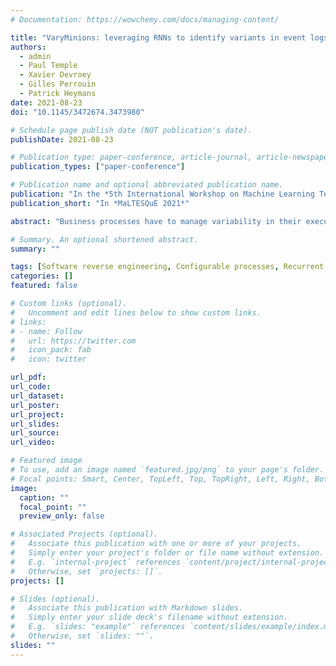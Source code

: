 ```yaml
---
# Documentation: https://wowchemy.com/docs/managing-content/

title: "VaryMinions: leveraging RNNs to identify variants in event logs"
authors:
  - admin
  - Paul Temple
  - Xavier Devroey
  - Gilles Perrouin
  - Patrick Heymans
date: 2021-08-23
doi: "10.1145/3472674.3473980"

# Schedule page publish date (NOT publication's date).
publishDate: 2021-08-23

# Publication type: paper-conference, article-journal, article-newspaper, book, chapter, masters-thesis, preprint, report, thesis, webpage (from CSL standard)
publication_types: ["paper-conference"]

# Publication name and optional abbreviated publication name.
publication: "In the *5th International Workshop on Machine Learning Techniques for Software Quality Evolution*"
publication_short: "In *MaLTESQuE 2021*"

abstract: "Business processes have to manage variability in their execution, e.g., to deliver the correct building permit in different municipalities. This variability is visible in event logs, where sequences of events are shared by the core process (building permit authorisation) but may also be specific to each municipality. To rationalise resources (e.g., derive a configurable business process capturing all municipalities’ permit variants) or to debug anomalous behaviour, it is mandatory to identify to which variant a given trace belongs. This paper supports this task by training Long Short Term Memory (LSTMs) and Gated Recurrent Units (GRUs) algorithms on two datasets: a configurable municipality and a travel expenses workflow. We demonstrate that variability can be identified accurately (>87%) and discuss the challenges of learning highly entangled variants."

# Summary. An optional shortened abstract.
summary: ""

tags: [Software reverse engineering, Configurable processes, Recurrent Neural Networks, Variability Mining]
categories: []
featured: false

# Custom links (optional).
#   Uncomment and edit lines below to show custom links.
# links:
# - name: Follow
#   url: https://twitter.com
#   icon_pack: fab
#   icon: twitter

url_pdf:
url_code:
url_dataset:
url_poster:
url_project:
url_slides:
url_source:
url_video:

# Featured image
# To use, add an image named `featured.jpg/png` to your page's folder.
# Focal points: Smart, Center, TopLeft, Top, TopRight, Left, Right, BottomLeft, Bottom, BottomRight.
image:
  caption: ""
  focal_point: ""
  preview_only: false

# Associated Projects (optional).
#   Associate this publication with one or more of your projects.
#   Simply enter your project's folder or file name without extension.
#   E.g. `internal-project` references `content/project/internal-project/index.md`.
#   Otherwise, set `projects: []`.
projects: []

# Slides (optional).
#   Associate this publication with Markdown slides.
#   Simply enter your slide deck's filename without extension.
#   E.g. `slides: "example"` references `content/slides/example/index.md`.
#   Otherwise, set `slides: ""`.
slides: ""
---
```

